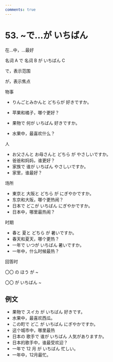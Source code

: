 ```yaml
---
comments: true
---
```


# 53. ~で...が いちばん

在...中，...最好

名词 A で 名词 B が いちばん C

で，表示范围

が，表示焦点


物事

- りんごとみかんと どちらが 好きですか。
- 苹果和橘子，哪个更好？

- 果物で 何が いちばん 好きですか。
- 水果中，最喜欢什么？

人

- お父さんと お母さんと どちら が やさしいですか。
- 爸爸和妈妈，谁更好？
- 家族で 谁が いちばん やさしいですか。
- 家里，谁最好？

场所

- 東京と 大阪と どちら が にぎやかですか。
- 东京和大阪，哪个更热闹？
- 日本で どこが いちばん にぎやかですか。
- 日本中，哪里最热闹？

时期

- 春と 夏と どちら が 暑いですか。
- 春天和夏天，哪个更热？
- 一年で いつが いちばん 暑いですか。
- 一年中，什么时候最热？

回答时

〇〇 の ほう が ~

〇〇 が いちばん ~

## 例文

- 果物で スイカ が いちばん 好きです。
- 水果中，最喜欢西瓜。
- この町で どこ が いちばん にぎやかですか。
- 这个城市中，哪里最热
- 日本の 歌手で 谁が いちばん 人気がありますか。
- 日本的歌手中，谁最受欢迎？
- 一年で 12 月 が いちばん 忙しい。
- 一年中，12月最忙。

